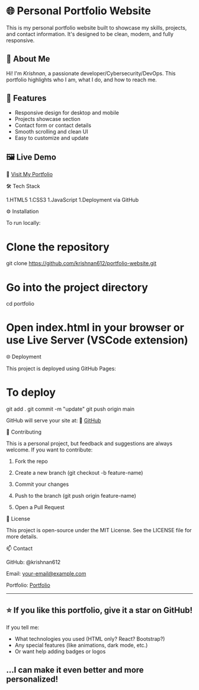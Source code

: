 # 🌐 Personal Portfolio Website

This is my personal portfolio website built to showcase my skills, projects, and contact information. It's designed to be clean, modern, and fully responsive.

## 👤 About Me

Hi! I'm *Krishnan*, a passionate developer/Cybersecurity/DevOps. This portfolio highlights who I am, what I do, and how to reach me.

## 🚀 Features

- Responsive design for desktop and mobile
- Projects showcase section
- Contact form or contact details
- Smooth scrolling and clean UI
- Easy to customize and update

## 🖼 Live Demo

🔗 [Visit My Portfolio](https://github.com/Krishnan612)

🛠 Tech Stack

1.HTML5
1.CSS3
1.JavaScript
1.Deployment via GitHub

⚙ Installation

To run locally:

# Clone the repository
git clone https://github.com/krishnan612/portfolio-website.git

# Go into the project directory
cd portfolio

# Open index.html in your browser or use Live Server (VSCode extension)

🌐 Deployment

This project is deployed using GitHub Pages:

# To deploy
git add .
git commit -m "update"
git push origin main

GitHub will serve your site at:
🔗 [GitHub](https://github.com/Krishnan612)

🤝 Contributing

This is a personal project, but feedback and suggestions are always welcome. If you want to contribute:

1. Fork the repo

2. Create a new branch (git checkout -b feature-name)

3. Commit your changes

4. Push to the branch (git push origin feature-name)

5. Open a Pull Request

📄 License

This project is open-source under the MIT License. See the LICENSE file for more details.

📫 Contact

GitHub: @krishnan612

Email: your-email@example.com

Portfolio: [Portfolio](https://github.com/Krishnan612/portfolio-website)

---

⭐ If you like this portfolio, give it a star on GitHub!
---

If you tell me:
- What technologies you used (HTML only? React? Bootstrap?)
- Any special features (like animations, dark mode, etc.)
- Or want help adding badges or logos

…I can make it even better and more personalized!
---

